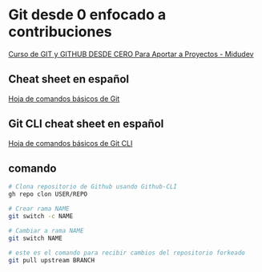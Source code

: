 # Git desde 0 enfocado a contribuciones

[Curso de GIT y GITHUB DESDE CERO Para Aportar a Proyectos - Midudev](https://youtu.be/niPExbK8lSw?si=xHWrcET1AS7UyJ03)

## Cheat sheet en español

[Hoja de comandos básicos de Git](/[ESPAÑOL]Git-Cheat-Sheet.md)

## Git CLI cheat sheet en español

[Hoja de comandos básicos de Git CLI](/[ESPAÑOL]-CLI/README.md)

## comando 

```sh
# Clona repositorio de Github usando Github-CLI
gh repo clon USER/REPO
```

```sh
# Crear rama NAME
git switch -c NAME 
```

```sh
# Cambiar a rama NAME
git switch NAME 
```

```bash
# este es el comando para recibir cambios del repositorio forkeado
git pull upstream BRANCH
```